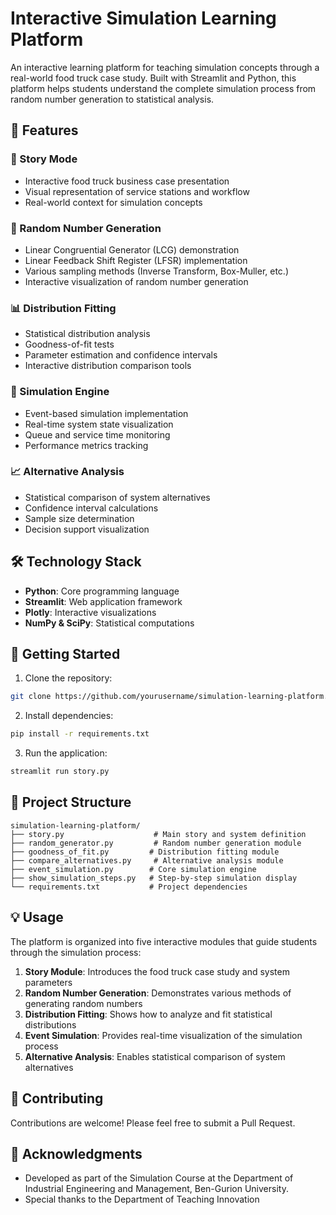 # Interactive Simulation Learning Platform

An interactive learning platform for teaching simulation concepts through a real-world food truck case study. Built with Streamlit and Python, this platform helps students understand the complete simulation process from random number generation to statistical analysis.

## 🌟 Features

### 📖 Story Mode
- Interactive food truck business case presentation
- Visual representation of service stations and workflow
- Real-world context for simulation concepts

### 🎲 Random Number Generation
- Linear Congruential Generator (LCG) demonstration
- Linear Feedback Shift Register (LFSR) implementation
- Various sampling methods (Inverse Transform, Box-Muller, etc.)
- Interactive visualization of random number generation

### 📊 Distribution Fitting
- Statistical distribution analysis
- Goodness-of-fit tests
- Parameter estimation and confidence intervals
- Interactive distribution comparison tools

### 🔄 Simulation Engine
- Event-based simulation implementation
- Real-time system state visualization
- Queue and service time monitoring
- Performance metrics tracking

### 📈 Alternative Analysis
- Statistical comparison of system alternatives
- Confidence interval calculations
- Sample size determination
- Decision support visualization

## 🛠️ Technology Stack

- **Python**: Core programming language
- **Streamlit**: Web application framework
- **Plotly**: Interactive visualizations
- **NumPy & SciPy**: Statistical computations



## 🚀 Getting Started

1. Clone the repository:
```bash
git clone https://github.com/yourusername/simulation-learning-platform.git
```

2. Install dependencies:
```bash
pip install -r requirements.txt
```

3. Run the application:
```bash
streamlit run story.py
```

## 📁 Project Structure

```
simulation-learning-platform/
├── story.py                    # Main story and system definition
├── random_generator.py         # Random number generation module
├── goodness_of_fit.py         # Distribution fitting module
├── compare_alternatives.py     # Alternative analysis module
├── event_simulation.py        # Core simulation engine
├── show_simulation_steps.py   # Step-by-step simulation display
└── requirements.txt           # Project dependencies
```

## 💡 Usage

The platform is organized into five interactive modules that guide students through the simulation process:

1. **Story Module**: Introduces the food truck case study and system parameters
2. **Random Number Generation**: Demonstrates various methods of generating random numbers
3. **Distribution Fitting**: Shows how to analyze and fit statistical distributions
4. **Event Simulation**: Provides real-time visualization of the simulation process
5. **Alternative Analysis**: Enables statistical comparison of system alternatives

## 🤝 Contributing

Contributions are welcome! Please feel free to submit a Pull Request.


## 🙏 Acknowledgments

- Developed as part of the Simulation Course at the Department of Industrial Engineering and Management, Ben-Gurion University.
- Special thanks to the Department of Teaching Innovation
